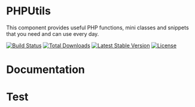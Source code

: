 # PHPUtils

This component provides useful PHP functions, mini classes and snippets that you need and can use every day.

[![Build Status](https://travis-ci.org/aierui/PHPUtils.svg?branch=master)](https://travis-ci.org/aierui/PHPUtils)
[![Total Downloads](https://poser.pugx.org/Aierui/PHPUtils/downloads)](https://packagist.org/packages/aierui/PHPUtils)
[![Latest Stable Version](https://poser.pugx.org/Aierui/PHPUtils/v/stable?format=flat)](https://packagist.org/packages/aierui/PHPUtils) 
[![License](https://poser.pugx.org/Aierui/PHPUtils/license?format=flat)](https://github.com/aierui/PHPUtils/blob/master/LICENSE)



# Documentation


# Test
